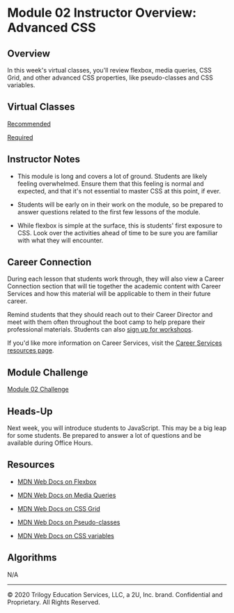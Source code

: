 # Module 02 Instructor Overview: Advanced CSS

## Overview

In this week's virtual classes, you'll review flexbox, media queries, CSS Grid, and other advanced CSS properties, like pseudo-classes and CSS variables.

## Virtual Classes

[Recommended](./02.1-RECOMMENDED.md)

[Required](./02.2-REQUIRED.md)

## Instructor Notes

* This module is long and covers a lot of ground. Students are likely feeling overwhelmed. Ensure them that this feeling is normal and expected, and that it's not essential to master CSS at this point, if ever.

* Students will be early on in their work on the module, so be prepared to answer questions related to the first few lessons of the module.

* While flexbox is simple at the surface, this is students' first exposure to CSS. Look over the activities ahead of time to be sure you are familiar with what they will encounter.

## Career Connection

During each lesson that students work through, they will also view a Career Connection section that will tie together the academic content with Career Services and how this material will be applicable to them in their future career.

Remind students that they should reach out to their Career Director and meet with them often throughout the boot camp to help prepare their professional materials. Students can also [sign up for workshops](https://careerservicesonlineevents.splashthat.com/).

If you'd like more information on Career Services, visit the [Career Services resources page](http://bit.ly/CodingCS).

## Module Challenge

[Module 02 Challenge](../../01-Class-Content/02-Advanced-CSS/02-Challenge)

## Heads-Up

Next week, you will introduce students to JavaScript. This may be a big leap for some students. Be prepared to answer a lot of questions and be available during Office Hours. 

## Resources

* [MDN Web Docs on Flexbox](https://developer.mozilla.org/en-US/docs/Learn/CSS/CSS_layout/Flexbox)

* [MDN Web Docs on Media Queries](https://developer.mozilla.org/en-US/docs/Web/CSS/Media_Queries/Using_media_queries)

* [MDN Web Docs on CSS Grid](https://developer.mozilla.org/en-US/docs/Web/CSS/CSS_Grid_Layout)

* [MDN Web Docs on Pseudo-classes](https://developer.mozilla.org/en-US/docs/Web/CSS/Pseudo-classes)

* [MDN Web Docs on CSS variables](https://developer.mozilla.org/en-US/docs/Web/CSS/Using_CSS_custom_properties)

## Algorithms

N/A

---
© 2020 Trilogy Education Services, LLC, a 2U, Inc. brand.  Confidential and Proprietary.  All Rights Reserved.